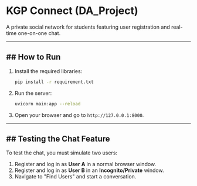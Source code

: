 # KGP Connect (DA_Project)

A private social network for students featuring user registration and real-time one-on-one chat.

---
## ## How to Run

1.  Install the required libraries:
    ```bash
    pip install -r requirement.txt
    ```

2.  Run the server:
    ```bash
    uvicorn main:app --reload
    ```

3.  Open your browser and go to `http://127.0.0.1:8000`.

---
## ## Testing the Chat Feature

To test the chat, you must simulate two users:
1.  Register and log in as **User A** in a normal browser window.
2.  Register and log in as **User B** in an **Incognito/Private** window.
3.  Navigate to "Find Users" and start a conversation.